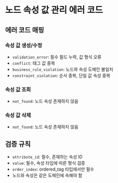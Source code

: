 # 노드 속성 값 관리 에러 코드

## 에러 코드 매핑

### 속성 값 생성/수정
- `validation_error`: 필수 필드 누락, 값 형식 오류
- `conflict`: 태그 값 중복
- `business_rule_violation`: 노드와 속성 도메인 불일치
- `constraint_violation`: 순서 중복, 단일 값 속성 중복

### 속성 값 조회
- `not_found`: 노드 속성 존재하지 않음

### 속성 값 삭제
- `not_found`: 노드 속성 존재하지 않음

## 검증 규칙
- `attribute_id`: 필수, 존재하는 속성 ID
- `value`: 필수, 속성 타입에 따른 형식 검증
- `order_index`: ordered_tag 타입에서만 필수
- 노드와 속성은 같은 도메인에 속해야 함